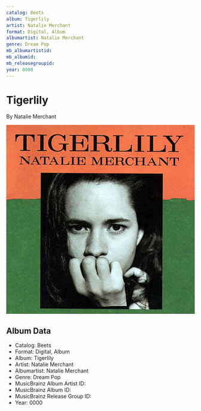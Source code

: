 ```yaml
---
catalog: Beets
album: Tigerlily
artist: Natalie Merchant
format: Digital, Album
albumartist: Natalie Merchant
genre: Dream Pop
mb_albumartistid: 
mb_albumid: 
mb_releasegroupid: 
year: 0000
---
```


# Tigerlily

By Natalie Merchant

![](../../assets/beetscovers/Natalie_Merchant-Tigerlily.jpg)

## Album Data

- Catalog: Beets
- Format: Digital, Album
- Album: Tigerlily
- Artist: Natalie Merchant
- Albumartist: Natalie Merchant
- Genre: Dream Pop
- MusicBrainz Album Artist ID: 
- MusicBrainz Album ID: 
- MusicBrainz Release Group ID: 
- Year: 0000

